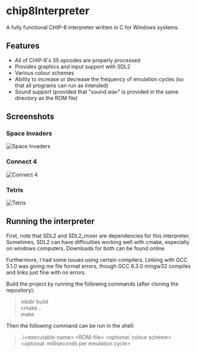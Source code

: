 # chip8Interpreter
A fully functional CHIP-8 interpreter written in C for Windows systems.

## Features
* All of CHIP-8's 35 opcodes are properly processed
* Provides graphics and input support with SDL2
* Various colour schemes
* Ability to increase or decrease the frequency of emulation cycles (so that all programs can run as intended)
* Sound support (provided that "sound.wav" is provided in the same directory as the ROM file)

## Screenshots
### Space Invaders<br />
![Space Invaders](screenshots/spaceinvaders.PNG)

### Connect 4<br />
![Connect 4](screenshots/connect4.PNG)

### Tetris<br />
![Tetris](screenshots/tetris.png)

## Running the interpreter
First, note that SDL2 and SDL2_mixer are dependencies for this interpreter. Sometimes, SDL2 can have difficulties working well with cmake, especially on windows computers. Downloads for both can be found online.

Furthermore, I had some issues using certain compilers. Linking with GCC 5.1.0 was giving me file format errors, though GCC 6.3.0 mingw32 compiles and links just fine with no errors.

Build the project by running the following commands (after cloning the repository):
>mkdir build<br/>
>cmake ..<br/>
>make<br/>

Then the following command can be run in the shell: 
>.\\\<executable-name> \<ROM-file> <optional: colour scheme> <optional: milliseconds per emulation cycle>
